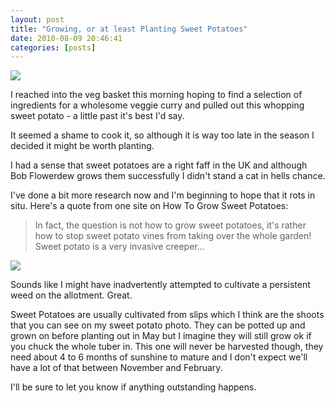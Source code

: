 ```yaml
---
layout: post
title: "Growing, or at least Planting Sweet Potatoes"
date: 2010-08-09 20:46:41
categories: [posts]
---
```


![](https://www.earthwoman.co.uk/wp-content/uploads/2010/08/Sweet-Potato-300x288.jpg)

I reached into the veg basket this morning hoping to find a selection of ingredients for a wholesome veggie curry and pulled out this whopping sweet potato - a little past it's best I'd say.

It seemed a shame to cook it, so although it is way too late in the season I decided it might be worth planting.

I had a sense that sweet potatoes are a right faff in the UK and although Bob Flowerdew grows them successfully I didn't stand a cat in hells chance.

I've done a bit more research now and I'm beginning to hope that it rots in situ. Here's a quote from one site on How To Grow Sweet Potatoes:

> In fact, the question is not how to grow sweet potatoes, it's rather how to stop sweet potato vines from taking over the whole garden! Sweet potato is a very invasive creeper...

![](https://www.earthwoman.co.uk/wp-content/uploads/2010/08/Ruby-and-Sweet-Potato-224x300.jpg)

Sounds like I might have inadvertently attempted to cultivate a persistent weed on the allotment. Great.

Sweet Potatoes are usually cultivated from slips which I think are the shoots that you can see on my sweet potato photo. They can be potted up and grown on before planting out in May but I imagine they will still grow ok if you chuck the whole tuber in. This one will never be harvested though, they need about 4 to 6 months of sunshine to mature and I don't expect we'll have a lot of that between November and February.

I'll be sure to let you know if anything outstanding happens.
